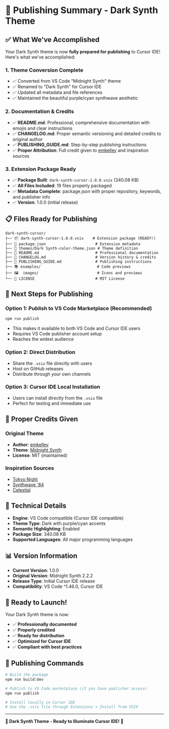 # 🚀 Publishing Summary - Dark Synth Theme

## ✅ What We've Accomplished

Your Dark Synth theme is now **fully prepared for publishing** to Cursor IDE! Here's what we've accomplished:

### 1. **Theme Conversion Complete**
- ✅ Converted from VS Code "Midnight Synth" theme
- ✅ Renamed to "Dark Synth" for Cursor IDE
- ✅ Updated all metadata and file references
- ✅ Maintained the beautiful purple/cyan synthwave aesthetic

### 2. **Documentation & Credits**
- ✅ **README.md**: Professional, comprehensive documentation with emojis and clear instructions
- ✅ **CHANGELOG.md**: Proper semantic versioning and detailed credits to original author
- ✅ **PUBLISHING_GUIDE.md**: Step-by-step publishing instructions
- ✅ **Proper Attribution**: Full credit given to [emkelley](https://github.com/emkelley/midnight-synth) and inspiration sources

### 3. **Extension Package Ready**
- ✅ **Package Built**: `dark-synth-cursor-1.0.0.vsix` (340.08 KB)
- ✅ **All Files Included**: 19 files properly packaged
- ✅ **Metadata Complete**: package.json with proper repository, keywords, and publisher info
- ✅ **Version**: 1.0.0 (initial release)

## 📋 Files Ready for Publishing

```
dark-synth-cursor/
├── 📦 dark-synth-cursor-1.0.0.vsix    # Extension package (READY!)
├── 📄 package.json                      # Extension metadata
├── 🎨 themes/Dark Synth-color-theme.json # Theme definition
├── 📖 README.md                         # Professional documentation
├── 📝 CHANGELOG.md                      # Version history & credits
├── 🚀 PUBLISHING_GUIDE.md               # Publishing instructions
├── 📚 examples/                         # Code previews
├── 🖼️  images/                          # Icons and previews
└── 📄 LICENSE                           # MIT License
```

## 🎯 Next Steps for Publishing

### **Option 1: Publish to VS Code Marketplace (Recommended)**
```bash
npm run publish
```
- This makes it available to both VS Code and Cursor IDE users
- Requires VS Code publisher account setup
- Reaches the widest audience

### **Option 2: Direct Distribution**
- Share the `.vsix` file directly with users
- Host on GitHub releases
- Distribute through your own channels

### **Option 3: Cursor IDE Local Installation**
- Users can install directly from the `.vsix` file
- Perfect for testing and immediate use

## 🙏 Proper Credits Given

### **Original Theme**
- **Author**: [emkelley](https://github.com/emkelley)
- **Theme**: [Midnight Synth](https://marketplace.visualstudio.com/items?itemName=ekelley.midnight-synth)
- **License**: MIT (maintained)

### **Inspiration Sources**
- [Tokyo Night](https://github.com/enkia/tokyo-night-vscode-theme)
- [Synthwave '84](https://github.com/robb0wen/synthwave-vscode)
- [Celestial](https://github.com/cevroo/celestial)

## 🔧 Technical Details

- **Engine**: VS Code compatible (Cursor IDE compatible)
- **Theme Type**: Dark with purple/cyan accents
- **Semantic Highlighting**: Enabled
- **Package Size**: 340.08 KB
- **Supported Languages**: All major programming languages

## 📊 Version Information

- **Current Version**: 1.0.0
- **Original Version**: Midnight Synth 2.2.2
- **Release Type**: Initial Cursor IDE release
- **Compatibility**: VS Code ^1.46.0, Cursor IDE

## 🎉 Ready to Launch!

Your Dark Synth theme is now:
- ✅ **Professionally documented**
- ✅ **Properly credited**
- ✅ **Ready for distribution**
- ✅ **Optimized for Cursor IDE**
- ✅ **Compliant with best practices**

## 🚀 Publishing Commands

```bash
# Build the package
npm run build:dev

# Publish to VS Code marketplace (if you have publisher access)
npm run publish

# Install locally in Cursor IDE
# Use the .vsix file through Extensions > Install from VSIX
```

---

**🎨 Dark Synth Theme - Ready to Illuminate Cursor IDE! 🚀**
